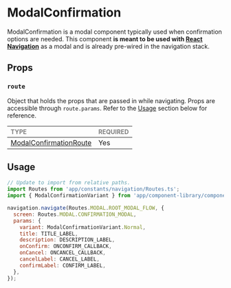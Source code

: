 # ModalConfirmation

ModalConfirmation is a modal component typically used when confirmation options are needed. This component **is meant to be used with [React Navigation](https://reactnavigation.org/)** as a modal and is already pre-wired in the navigation stack.

## Props

### `route`

Object that holds the props that are passed in while navigating. Props are accessible through `route.params`. Refer to the [Usage](#usage) section below for reference.

| <span style="color:gray;font-size:14px">TYPE</span>       | <span style="color:gray;font-size:14px">REQUIRED</span> |
| :-------------------------------------------------------- | :------------------------------------------------------ |
| [ModalConfirmationRoute](./ModalConfirmation.types.ts#L6) | Yes                                                     |

## Usage

```javascript
// Update to import from relative paths.
import Routes from 'app/constants/navigation/Routes.ts';
import { ModalConfirmationVariant } from 'app/component-library/components/Modals/ModalConfirmation/index.ts';

navigation.navigate(Routes.MODAL.ROOT_MODAL_FLOW, {
  screen: Routes.MODAL.CONFIRMATION_MODAL,
  params: {
    variant: ModalConfirmationVariant.Normal,
    title: TITLE_LABEL,
    description: DESCRIPTION_LABEL,
    onConfirm: ONCONFIRM_CALLBACK,
    onCancel: ONCANCEL_CALLBACK,
    cancelLabel: CANCEL_LABEL,
    confirmLabel: CONFIRM_LABEL,
  },
});
```
